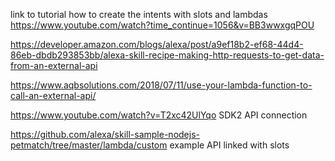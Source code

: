 
link to tutorial how to create the intents with slots and lambdas
https://www.youtube.com/watch?time_continue=1056&v=BB3wwxgqPOU

https://developer.amazon.com/blogs/alexa/post/a9ef18b2-ef68-44d4-86eb-dbdb293853bb/alexa-skill-recipe-making-http-requests-to-get-data-from-an-external-api

https://www.aqbsolutions.com/2018/07/11/use-your-lambda-function-to-call-an-external-api/

https://www.youtube.com/watch?v=T2xc42UlYqo  SDK2 API connection

https://github.com/alexa/skill-sample-nodejs-petmatch/tree/master/lambda/custom example API linked with slots
